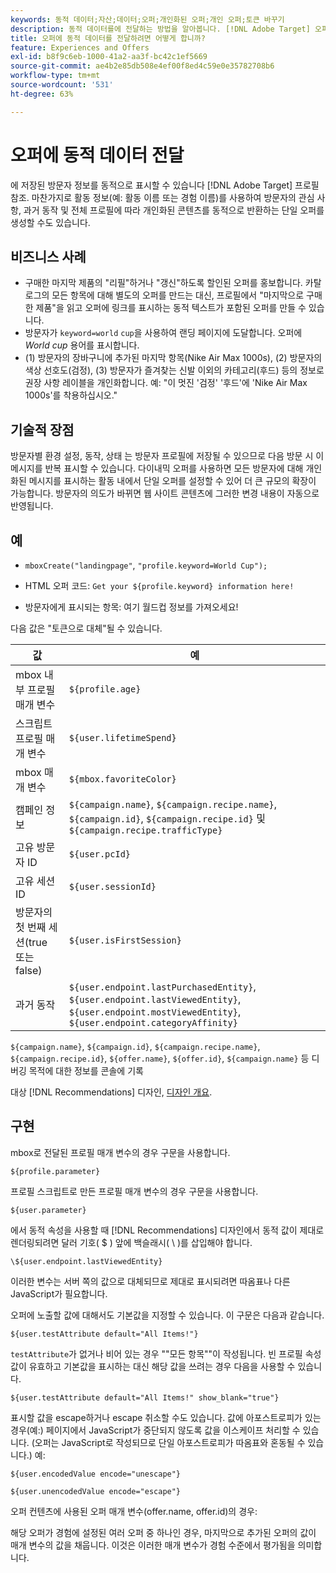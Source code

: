 ```yaml
---
keywords: 동적 데이터;자산;데이터;오퍼;개인화된 오퍼;개인 오퍼;토큰 바꾸기
description: 동적 데이터를에 전달하는 방법을 알아봅니다. [!DNL Adobe Target] 오퍼.
title: 오퍼에 동적 데이터를 전달하려면 어떻게 합니까?
feature: Experiences and Offers
exl-id: b8f9c6eb-1000-41a2-aa3f-bc42c1ef5669
source-git-commit: ae4b2e85db508e4ef00f8ed4c59e0e35782708b6
workflow-type: tm+mt
source-wordcount: '531'
ht-degree: 63%

---
```


# 오퍼에 동적 데이터 전달

에 저장된 방문자 정보를 동적으로 표시할 수 있습니다 [!DNL Adobe Target] 프로필 참조. 마찬가지로 활동 정보(예: 활동 이름 또는 경험 이름)를 사용하여 방문자의 관심 사항, 과거 동작 및 전체 프로필에 따라 개인화된 콘텐츠를 동적으로 반환하는 단일 오퍼를 생성할 수도 있습니다.

## 비즈니스 사례

* 구매한 마지막 제품의 &quot;리필&quot;하거나 &quot;갱신&quot;하도록 할인된 오퍼를 홍보합니다. 카탈로그의 모든 항목에 대해 별도의 오퍼를 만드는 대신, 프로필에서 &quot;마지막으로 구매한 제품&quot;을 읽고 오퍼에 링크를 표시하는 동적 텍스트가 포함된 오퍼를 만들 수 있습니다.
* 방문자가 `keyword=world` `cup`을 사용하여 랜딩 페이지에 도달합니다. 오퍼에 *World cup* 용어를 표시합니다.
* (1) 방문자의 장바구니에 추가된 마지막 항목(Nike Air Max 1000s), (2) 방문자의 색상 선호도(검정), (3) 방문자가 즐겨찾는 신발 이외의 카테고리(후드) 등의 정보로 권장 사항 레이블을 개인화합니다. 예: &quot;이 멋진 &#39;검정&#39; &#39;후드&#39;에 &#39;Nike Air Max 1000s&#39;를 착용하십시오.&quot;

## 기술적 장점

방문자별 환경 설정, 동작, 상태 는 방문자 프로필에 저장될 수 있으므로 다음 방문 시 이 메시지를 반복 표시할 수 있습니다. 다이내믹 오퍼를 사용하면 모든 방문자에 대해 개인화된 메시지를 표시하는 활동 내에서 단일 오퍼를 설정할 수 있어 더 큰 규모의 확장이 가능합니다. 방문자의 의도가 바뀌면 웹 사이트 콘텐츠에 그러한 변경 내용이 자동으로 반영됩니다.

## 예

* `mboxCreate("landingpage"`, `"profile.keyword=World Cup");`

* HTML 오퍼 코드: `Get your ${profile.keyword} information here!`
* 방문자에게 표시되는 항목: 여기 월드컵 정보를 가져오세요!

다음 값은 &quot;토큰으로 대체&quot;될 수 있습니다.

| 값 | 예 |
|--- |--- |
| mbox 내부 프로필 매개 변수 | `${profile.age}` |
| 스크립트 프로필 매개 변수 | `${user.lifetimeSpend}` |
| mbox 매개 변수 | `${mbox.favoriteColor}` |
| 캠페인 정보 | `${campaign.name}`, `${campaign.recipe.name}`, `${campaign.id}`, `${campaign.recipe.id}` 및 `${campaign.recipe.trafficType}` |
| 고유 방문자 ID | `${user.pcId}` |
| 고유 세션 ID | `${user.sessionId}` |
| 방문자의 첫 번째 세션(true 또는 false) | `${user.isFirstSession}` |
| 과거 동작 | `${user.endpoint.lastPurchasedEntity}`, `${user.endpoint.lastViewedEntity}`, `${user.endpoint.mostViewedEntity}`, `${user.endpoint.categoryAffinity}` |

`${campaign.name}`, `${campaign.id}`, `${campaign.recipe.name}`, `${campaign.recipe.id}`, `${offer.name}`, `${offer.id}`, `${campaign.name}` 등 디버깅 목적에 대한 정보를 콘솔에 기록

대상 [!DNL Recommendations] 디자인, [디자인 개요](/help/c-recommendations/c-design-overview/design-overview.md).

## 구현

mbox로 전달된 프로필 매개 변수의 경우 구문을 사용합니다.

`${profile.parameter}`

프로필 스크립트로 만든 프로필 매개 변수의 경우 구문을 사용합니다.

`${user.parameter}`

에서 동적 속성을 사용할 때 [!DNL Recommendations] 디자인에서 동적 값이 제대로 렌더링되려면 달러 기호( $ ) 앞에 백슬래시( \ )를 삽입해야 합니다.

`\${user.endpoint.lastViewedEntity}`

이러한 변수는 서버 쪽의 값으로 대체되므로 제대로 표시되려면 따옴표나 다른 JavaScript가 필요합니다.

오퍼에 노출할 값에 대해서도 기본값을 지정할 수 있습니다. 이 구문은 다음과 같습니다.

`${user.testAttribute default="All Items!"}`

`testAttribute`가 없거나 비어 있는 경우 &quot;&quot;모든 항목&quot;&quot;이 작성됩니다. 빈 프로필 속성 값이 유효하고 기본값을 표시하는 대신 해당 값을 쓰려는 경우 다음을 사용할 수 있습니다.

`${user.testAttribute default="All Items!" show_blank="true"}`

표시할 값을 escape하거나 escape 취소할 수도 있습니다. 값에 아포스트로피가 있는 경우(예:) 페이지에서 JavaScript가 중단되지 않도록 값을 이스케이프 처리할 수 있습니다. (오퍼는 JavaScript로 작성되므로 단일 아포스트로피가 따옴표와 혼동될 수 있습니다.) 예:

`${user.encodedValue encode="unescape"}`

`${user.unencodedValue encode="escape"}`

오퍼 컨텐츠에 사용된 오퍼 매개 변수(offer.name, offer.id)의 경우:

해당 오퍼가 경험에 설정된 여러 오퍼 중 하나인 경우, 마지막으로 추가된 오퍼의 값이 매개 변수의 값을 채웁니다. 이것은 이러한 매개 변수가 경험 수준에서 평가됨을 의미합니다.